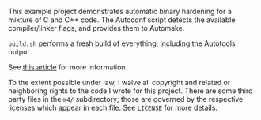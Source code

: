 This example project demonstrates automatic binary hardening for a mixture of C
and C++ code.  The Autoconf script detects the available compiler/linker flags,
and provides them to Automake.

`build.sh` performs a fresh build of everything, including the Autotools
output.

See
[this article](http://mainisusuallyafunction.blogspot.com/2012/05/automatic-binary-hardening-with.html)
for more information.

To the extent possible under law, I waive all copyright and related or
neighboring rights to the code I wrote for this project.  There are some third
party files in the `m4/` subdirectory; those are governed by the respective
licenses which appear in each file.  See `LICENSE` for more details.
